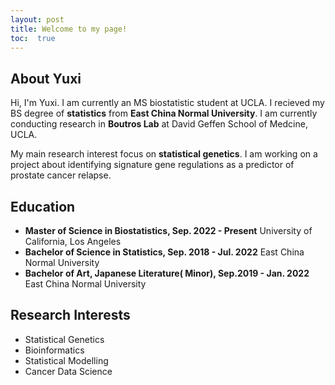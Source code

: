 ```yaml
---
layout: post
title: Welcome to my page!
toc:  true
---
```


## About Yuxi
Hi, I'm Yuxi. I am currently an MS biostatistic student at UCLA. I recieved my BS degree of **statistics** from **East China Normal University**. I am currently conducting research in **Boutros Lab** at David Geffen School of Medcine, UCLA.

My main research interest focus on **statistical genetics**. I am working on a project about identifying signature gene regulations as a predictor of prostate cancer relapse. 
 
## Education
 - **Master of Science in Biostatistics, Sep. 2022 - Present**
 University of California, Los Angeles
 - **Bachelor of Science in Statistics, Sep. 2018 - Jul. 2022**
 East China Normal University
 - **Bachelor of Art, Japanese Literature( Minor), Sep.2019 - Jan. 2022**
 East China Normal University
 
## Research Interests
 - Statistical Genetics
 - Bioinformatics
 - Statistical Modelling
 - Cancer Data Science
